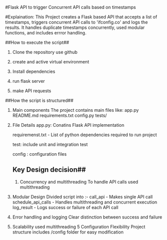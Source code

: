 #Flask API to trigger Concurrent API calls based on timestamps

#Explaination:
This Project creates a Flask based API that accepts a list of timestamps, triggers concurrent API calls to 'ifconfig.co' and logs the results.
It handles duplicate timestamps concurrently, used modular functions, and includes errror handling.

##How to execute the script##

1. Clone the repository
   use github

2. create and active virtual environment
3. Install dependencies
4. run flask server
5. make API requests

##How the script is structured##
1. Main components
   The project contains main files like:
   app.py
   README.md
   requirements.txt
   config.py
   tests/
2. File Details
   app.py: Conatins Flask API implementation
   
   requiremenst.txt - List of python dependencies required to run project

   test:
   include unit and integration test

   config :
   configuration files

   ## Key Design decision##
   1. Concurrency and multithreading
     To handle API calls used multithreading
  2. Modular Design
     Divided script into :-
     call_api - Makes single API call
     schedule_api_calls - Handles multithreading and concurrent execution
     log_result - Logs success or failure of each API call
  3. Error handling and logging
     Clear distinction between success and failure
  4. Scalability
     used multithreading
  5 Configuration Flexibility
    Project structure includes /config folder for easy modification 
